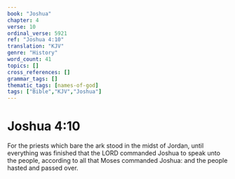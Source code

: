 ```yaml
---
book: "Joshua"
chapter: 4
verse: 10
ordinal_verse: 5921
ref: "Joshua 4:10"
translation: "KJV"
genre: "History"
word_count: 41
topics: []
cross_references: []
grammar_tags: []
thematic_tags: [names-of-god]
tags: ["Bible","KJV","Joshua"]
---
```


# Joshua 4:10

For the priests which bare the ark stood in the midst of Jordan, until everything was finished that the LORD commanded Joshua to speak unto the people, according to all that Moses commanded Joshua: and the people hasted and passed over.
